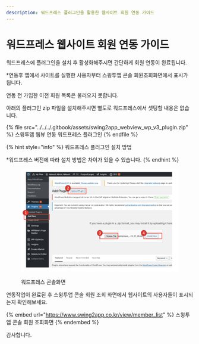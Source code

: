 ```yaml
---
description: 워드프레스 플러그인을 활용한 웹사이트 회원 연동 가이드
---
```


# 워드프레스 웹사이트 회원 연동 가이드

워드프레스에 플러그인을 설치 후 활성화해주시면 간단하게 회원 연동이 완료됩니다.

\*연동후 앱에서 사이트를 실행한 사용자부터 스윙투앱 콘솔 회원조회화면에서 표시가 됩니다.

연동 전 가입한 이전 회원 목록은 불러오지 못합니다.

아래의 플러그인 zip 파일을 설치해주시면 별도로 워드프레스에서 셋팅할 내용은 없습니다.



{% file src="../../../.gitbook/assets/swing2app_webview_wp_v3_plugin.zip" %}
스윙투앱 웹뷰 연동 워드프레스 플러그인
{% endfile %}

{% hint style="info" %}
워드프레스 플러그인 설치 방법

\*워드프레스 버전에 따라 설치 방법은 차이가 있을 수 있습니다.
{% endhint %}

<figure><img src="../../../.gitbook/assets/image (2) (2).png" alt=""><figcaption><p>워드프레스 콘솔화면</p></figcaption></figure>



연동작업이 완료된 후 스윙투앱 콘솔 회원 조회 화면에서 웹사이트의 사용자들이 표시되는지 확인해보세요.

{% embed url="https://www.swing2app.co.kr/view/member_list" %}
스윙투앱 콘솔 회원 조회화면
{% endembed %}

감사합니다.

